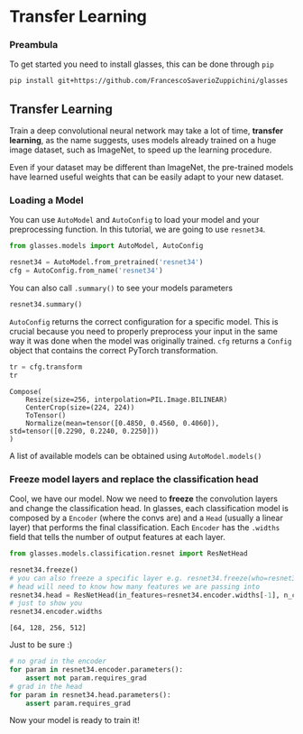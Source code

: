 # Transfer Learning

### Preambula
To get started you need to install glasses, this can be done through `pip`

```bash
pip install git+https://github.com/FrancescoSaverioZuppichini/glasses
```

## Transfer Learning

Train a deep convolutional neural network may take a lot of time, **transfer learning**, as the name suggests, uses models already trained on a huge image dataset, such as ImageNet, to speed up the learning procedure. 

Even if your dataset may be different than ImageNet, the pre-trained models have learned useful weights that can be easily adapt to your new dataset.

### Loading a Model

You can use `AutoModel` and `AutoConfig` to load your model and your preprocessing function. In this tutorial, we are going to use `resnet34`.


```python
from glasses.models import AutoModel, AutoConfig

resnet34 = AutoModel.from_pretrained('resnet34') 
cfg = AutoConfig.from_name('resnet34')
```

You can also call `.summary()` to see your models parameters


```python
resnet34.summary()
```

`AutoConfig` returns the correct configuration for a specific model. This is crucial because you need to properly preprocess your input in the same way it was done when the model was originally trained. `cfg` returns a `Config` object that contains the correct PyTorch transformation. 


```python
tr = cfg.transform
tr
```




    Compose(
        Resize(size=256, interpolation=PIL.Image.BILINEAR)
        CenterCrop(size=(224, 224))
        ToTensor()
        Normalize(mean=tensor([0.4850, 0.4560, 0.4060]), std=tensor([0.2290, 0.2240, 0.2250]))
    )



A list of available models can be obtained using `AutoModel.models()`

### Freeze model layers and replace the classification head

Cool, we have our model. Now we need to **freeze** the convolution layers and change the classification head. In glasses, each classification model is composed by a `Encoder` (where the convs are) and a `Head` (usually a linear layer) that performs the final classification. Each `Encoder` has the `.widths` field that tells the number of output features at each layer.


```python
from glasses.models.classification.resnet import ResNetHead

resnet34.freeze()
# you can also freeze a specific layer e.g. resnet34.freeze(who=resnet34.encoder.layers[0])
# head will need to know how many features we are passing into
resnet34.head = ResNetHead(in_features=resnet34.encoder.widths[-1], n_classes=2)
# just to show you
resnet34.encoder.widths
```




    [64, 128, 256, 512]



Just to be sure :)


```python
# no grad in the encoder
for param in resnet34.encoder.parameters():
    assert not param.requires_grad
# grad in the head
for param in resnet34.head.parameters():
    assert param.requires_grad
```

Now your model is ready to train it!
